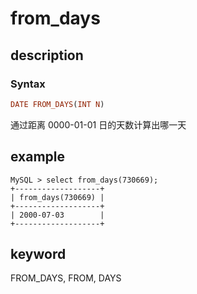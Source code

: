 # from_days

## description

### Syntax

```Haskell
DATE FROM_DAYS(INT N)
```

通过距离 0000-01-01 日的天数计算出哪一天

## example

```Plain Text
MySQL > select from_days(730669);
+-------------------+
| from_days(730669) |
+-------------------+
| 2000-07-03        |
+-------------------+
```

## keyword

FROM_DAYS, FROM, DAYS
